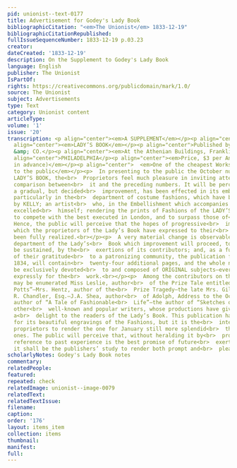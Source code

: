 ```yaml
---
pid: unionist--text-0177
title: Advertisement for Godey's Lady Book
bibliographicCitation: "<em>The Unionist</em> 1833-12-19"
bibliographicCitationRepublished: 
fullIssueSequenceNumber: 1833-12-19 p.03.23
creator: 
dateCreated: '1833-12-19'
description: On the Supplement to Godey's Lady Book
language: English
publisher: The Unionist
IsPartOf: 
rights: https://creativecommons.org/publicdomain/mark/1.0/
source: The Unionist
subject: Advertisements
type: Text
category: Unionist content
articleType: 
volume: '1'
issue: '20'
transcription: <p align="center"><em>A SUPPLEMENT</em></p><p align="center">TO THE</p><p
  align="center"><em>LADY’S BOOK</em></p><p align="center">Published by L.A. GODEY
  &amp; CO.</p><p align="center"><em>At the Athenian Buildings, Franklin Place,</em></p><p
  align="center">PHILADELPHIA</p><p align="center"><em>Price, $3 per Annum. (Payable
  in advance)</em></p><p align="center">  <em>One of the cheapest Works ever offered
  to the public</em></p><p>  In presenting to the public the October number of the
  LADY’S BOOK, the<br>  Proprietors feel much pleasure in inviting attention to a
  comparison between<br>  it and the preceding numbers. It will be perceived that
  a gradual, but decided<br>  improvement, has been effected in its embellishments;
  particularly in the<br>  department of costume fashions, which have been executed
  by KELLY; an artist<br>  who, in the Embellishment which accompanies this, has literally
  excelled<br>  himself; rendering the prints of Fashions of the LADY’S BOOK sufficiently<br>  excellent
  to compete with the best executed in London, and to surpass those of<br>  Paris.
  Hence, the public will perceive that the hopes of progressive<br>  improvement,
  which the proprietors of the Lady’s Book have expressed to their<br>  patrons, have
  been fully realized.<br></p><p>  A very material change is observable in the reading
  department of the Lady’s<br>  Book which improvement will proceed, to, at least,
  be sustained, by the<br>  exertions of its contributors; and, as a further expression
  of their gratitude<br>  to a patronizing community, the publication for January,
  1834, will contain<br>  twenty-four additional pages, and the whole number will
  be exclusively devoted<br>  to and composed of ORIGINAL subjects—every article written
  expressly for the<br>  work.<br></p><p>  Among the contributors on this occasion
  may be enumerated Miss Leslie, author<br>  of the Prize Tale entitled “Mrs. Washington
  Potts”—Mrs. Hentz, author of the<br>  Prize Tragedy—the late Mrs. Gilbert—Joseph
  R. Chandler, Esq.—J.A. Shea, author<br>  of Adolph, Address to the Ocean, &amp;c.—the
  author of “A Tale of Fashionable<br>  Life”­—the author of “Sketches of a Jurist-Consult”—Y.P—A.E.—and
  other<br>  well-known and popular writers, whose productions have given so peculiar
  a<br>  delight to the readers of the Lady’s Book. This publication has been always<br>  distinguished
  for its beautiful engravings of the Fashions, but it is the<br>  intention of the
  proprietors to render the one for January still more splendid<br>  than the previous
  ones. The public will perceive that, without heralding it by<br>  professions, a
  reference to past experience is the best promise of future<br>  exertions, which
  it shall be the publishers’ study to render both prompt and<br>  pleasing.<br></p>
scholarlyNotes: Godey's Lady Book notes
commentary: 
relatedPeople: 
featured: 
repeated: check
relatedImage: unionist--image-0079
relatedText: 
relatedTextIssue: 
filename: 
caption: 
order: '176'
layout: items_item
collection: items
thumbnail: 
manifest: 
full: 
---
```

